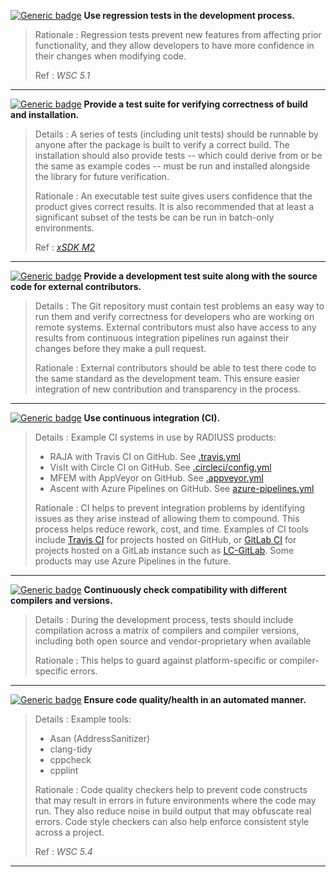 <a name="mtst1"></a>
[![Generic badge](https://img.shields.io/badge/M.tst-1-red.svg)](#mtst1) **Use regression tests in the development process.**

>Rationale
>: Regression tests prevent new features from affecting prior functionality, and they allow developers to have more confidence in their changes when modifying code.
>
>Ref
>: *WSC 5.1*

---
<a name="mtst2"></a>
[![Generic badge](https://img.shields.io/badge/M.tst-2-red.svg)](#mtst2) **Provide a test suite for verifying correctness of build and installation.**

>Details
>: A series of tests (including unit tests) should be runnable by anyone after the package is built to verify a correct build. The installation should also provide tests -- which could derive from or be the same as example codes -- must be run and installed alongside the library for future verification.
>
>Rationale
>: An executable test suite gives users confidence that the product gives correct results. It is also recommended that at least a significant subset of the tests be can be run in batch-only environments.
>
>Ref
>: [*xSDK M2*](https://github.com/xsdk-project/xsdk-community-policies/blob/master/package_policies/M2.md)

---
<a name="mtst3"></a>
[![Generic badge](https://img.shields.io/badge/M.tst-3-red.svg)](#mtst3) **Provide a development test suite along with the source code for external contributors.**

>Details
>: The Git repository must contain test problems an easy way to run them and verify correctness for developers who are working on remote systems. External contributors must also have access to any results from continuous integration pipelines run against their changes before they make a pull request.
>
>Rationale
>: External contributors should be able to test there code to the same standard as the development team. This ensure easier integration of new contribution and transparency in the process.

---
<a name="mtst4"></a>
[![Generic badge](https://img.shields.io/badge/M.tst-4-red.svg)](#mtst4) **Use continuous integration (CI).**

>Details
>: Example CI systems in use by RADIUSS products:
> - RAJA with Travis CI on GitHub. See [.travis.yml](https://lc.llnl.gov/gitlab)
> - VisIt with Circle CI on GitHub. See [.circleci/config.yml](https://github.com/visit-dav/visit/blob/develop/scripts/ci/circle/circle-test-visit-ci-develop.sh)
> - MFEM with AppVeyor on GitHub. See [.appveyor.yml](https://github.com/mfem/mfem/blob/master/.appveyor.yml)
> - Ascent with Azure Pipelines on GitHub. See [azure-pipelines.yml](https://github.com/Alpine-DAV/ascent/blob/develop/azure-pipelines.yml)
>
>Rationale
>: CI helps to prevent integration problems by identifying issues as they arise instead of allowing them to compound. This process helps reduce rework, cost, and time. Examples of CI tools include [Travis CI](https://travis-ci.org) for projects hosted on GitHub, or [GitLab CI](https://about.gitlab.com) for projects hosted on a GitLab instance such as [LC-GitLab](https://lc.llnl.gov/gitlab). Some products may use Azure Pipelines in the future.

---
<a name="rtst5"></a>
[![Generic badge](https://img.shields.io/badge/R.tst-5-yellow.svg)](#rtst5) **Continuously check compatibility with different compilers and versions.**

>Details
>: During the development process, tests should include compilation across a matrix of compilers and compiler versions, including both open source and vendor-proprietary when available
>
>Rationale
>: This helps to guard against platform-specific or compiler-specific errors.

---
<a name="rtst6"></a>
[![Generic badge](https://img.shields.io/badge/R.tst-6-yellow.svg)](#rtst6) **Ensure code quality/health in an automated manner.**

>Details
>: Example tools:
>  - Asan (AddressSanitizer)
>  - clang-tidy
>  - cppcheck
>  - cpplint
>
>Rationale
>: Code quality checkers help to prevent code constructs that may result in errors in future environments where the code may run. They also reduce noise in build output that may obfuscate real errors. Code style checkers can also help enforce consistent style across a project.
>
>Ref
>: *WSC 5.4*

---

